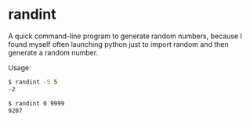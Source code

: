 # randint

A quick command-line program to generate random numbers,
because I found myself often launching python just to import
random and then generate a random number.

Usage:
```bash
$ randint -5 5
-2
```

```bash
$ randint 0 9999
9207
```

